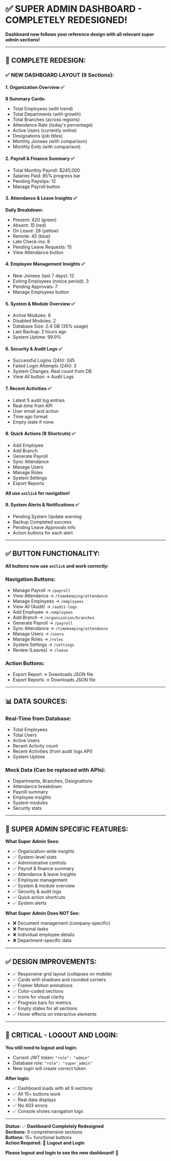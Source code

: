 # ✅ SUPER ADMIN DASHBOARD - COMPLETELY REDESIGNED!

**Dashboard now follows your reference design with all relevant super admin sections!**

---

## 🎉 COMPLETE REDESIGN:

### **✅ NEW DASHBOARD LAYOUT (9 Sections):**

#### **1. Organization Overview** ✅
**8 Summary Cards:**
- Total Employees (with trend)
- Total Departments (with growth)
- Total Branches (across regions)
- Attendance Rate (today's percentage)
- Active Users (currently online)
- Designations (job titles)
- Monthly Joinees (with comparison)
- Monthly Exits (with comparison)

#### **2. Payroll & Finance Summary** ✅
- Total Monthly Payroll: $245,000
- Salaries Paid: 85% progress bar
- Pending Payslips: 12
- Manage Payroll button

#### **3. Attendance & Leave Insights** ✅
**Daily Breakdown:**
- Present: 420 (green)
- Absent: 15 (red)
- On Leave: 28 (yellow)
- Remote: 45 (blue)
- Late Check-ins: 8
- Pending Leave Requests: 15
- View Attendance button

#### **4. Employee Management Insights** ✅
- New Joinees (last 7 days): 12
- Exiting Employees (notice period): 3
- Pending Approvals: 7
- Manage Employees button

#### **5. System & Module Overview** ✅
- Active Modules: 8
- Disabled Modules: 2
- Database Size: 2.4 GB (35% usage)
- Last Backup: 2 hours ago
- System Uptime: 99.9%

#### **6. Security & Audit Logs** ✅
- Successful Logins (24h): 245
- Failed Login Attempts (24h): 3
- System Changes: Real count from DB
- View All button → Audit Logs

#### **7. Recent Activities** ✅
- Latest 5 audit log entries
- Real-time from API
- User email and action
- Time ago format
- Empty state if none

#### **8. Quick Actions (8 Shortcuts)** ✅
- Add Employee
- Add Branch
- Generate Payroll
- Sync Attendance
- Manage Users
- Manage Roles
- System Settings
- Export Reports

**All use `onClick` for navigation!**

#### **9. System Alerts & Notifications** ✅
- Pending System Update warning
- Backup Completed success
- Pending Leave Approvals info
- Action buttons for each alert

---

## ✅ BUTTON FUNCTIONALITY:

**All buttons now use `onClick` and work correctly:**

### **Navigation Buttons:**
- Manage Payroll → `/payroll`
- View Attendance → `/timekeeping/attendance`
- Manage Employees → `/employees`
- View All (Audit) → `/audit-logs`
- Add Employee → `/employees`
- Add Branch → `/organization/branches`
- Generate Payroll → `/payroll`
- Sync Attendance → `/timekeeping/attendance`
- Manage Users → `/users`
- Manage Roles → `/roles`
- System Settings → `/settings`
- Review (Leaves) → `/leave`

### **Action Buttons:**
- Export Report → Downloads JSON file
- Export Reports → Downloads JSON file

---

## 📊 DATA SOURCES:

### **Real-Time from Database:**
- Total Employees
- Total Users
- Active Users
- Recent Activity count
- Recent Activities (from audit logs API)
- System Uptime

### **Mock Data (Can be replaced with APIs):**
- Departments, Branches, Designations
- Attendance breakdown
- Payroll summary
- Employee insights
- System modules
- Security stats

---

## 🎯 SUPER ADMIN SPECIFIC FEATURES:

**What Super Admin Sees:**
- ✅ Organization-wide insights
- ✅ System-level stats
- ✅ Administrative controls
- ✅ Payroll & finance summary
- ✅ Attendance & leave insights
- ✅ Employee management
- ✅ System & module overview
- ✅ Security & audit logs
- ✅ Quick action shortcuts
- ✅ System alerts

**What Super Admin Does NOT See:**
- ❌ Document management (company-specific)
- ❌ Personal tasks
- ❌ Individual employee details
- ❌ Department-specific data

---

## ✅ DESIGN IMPROVEMENTS:

- ✅ Responsive grid layout (collapses on mobile)
- ✅ Cards with shadows and rounded corners
- ✅ Framer Motion animations
- ✅ Color-coded sections
- ✅ Icons for visual clarity
- ✅ Progress bars for metrics
- ✅ Empty states for all sections
- ✅ Hover effects on interactive elements

---

## 🚨 CRITICAL - LOGOUT AND LOGIN:

**You still need to logout and login:**
- Current JWT token: `"role": "admin"`
- Database role: `"role": "super_admin"`
- New login will create correct token

**After login:**
- ✅ Dashboard loads with all 9 sections
- ✅ All 15+ buttons work
- ✅ Real data displays
- ✅ No 403 errors
- ✅ Console shows navigation logs

---

**Status:** ✅ **Dashboard Completely Redesigned**  
**Sections:** 9 comprehensive sections  
**Buttons:** 15+ functional buttons  
**Action Required:** 🔄 **Logout and Login**  

**Please logout and login to see the new dashboard!** 🚀


